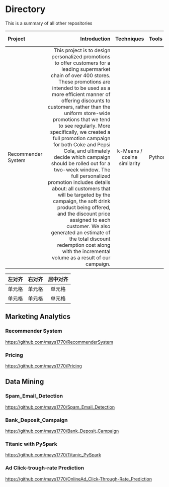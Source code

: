 # Directory
This is a summary of all other repositories

|Project|	Introduction|	Techniques|	Tools|	Category|	Data-Columns|	Data-Rows|	Link|
| :-----| ----: | :----: | :-----| ----: | :----: | :-----| ----: | 
|Recommender System|	<div style="width: 150pt"> This project is to design personalized promotions to offer customers for a leading supermarket chain of over 400 stores. These promotions are intended to be used as a more efficient manner of offering discounts to customers, rather than the uniform store-wide promotions that we tend to see regularly. More specifically, we created a full promotion campaign for both Coke and Pepsi Cola, and ultimately decide which campaign should be rolled out for a two-week window. The full personalized promotion includes details about: all customers that will be targeted by the campaign, the soft drink product being offered, and the discount price assigned to each customer. We also generated an estimate of the total discount redemption cost along with the incremental volume as a result of our campaign. </div>|	k-Means / cosine similarity|	Python|	MKT Analytics|	18|	29.6M|	https://github.com/mays1770/RecommenderSystem|

				 			



| 左对齐 | 右对齐 | 居中对齐 |
| :-----| ----: | :----: |
| 单元格 | 单元格 | 单元格 |
| 单元格 | 单元格 | 单元格 |


## Marketing Analytics
### Recommender System
https://github.com/mays1770/RecommenderSystem
### Pricing
https://github.com/mays1770/Pricing

## Data Mining
### Spam_Email_Detection
https://github.com/mays1770/Spam_Email_Detection
### Bank_Deposit_Campaign
https://github.com/mays1770/Bank_Deposit_Campaign
### Titanic with PySpark
https://github.com/mays1770/Titanic_PySpark
### Ad Click-trough-rate Prediction
https://github.com/mays1770/OnlineAd_Click-Through-Rate_Prediction



